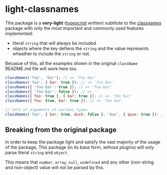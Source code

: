 # light-classnames
This package is a **very-light** ([typescript](https://www.typescriptlang.org/) written) subtitute to the [classnames](https://www.npmjs.com/package/classnames) package with only the most important and commonly used features implemented:

- literal `string` that will always be included
- objects where the key defiens the `string` and the value represents wheather to include the `string` or not.

Becasue of this, all the examples shown in the original `className` README.md file will work here too.
```js
classNames('foo', 'bar'); // => 'foo bar'
classNames('foo', { bar: true }); // => 'foo bar'
classNames({ 'foo-bar': true }); // => 'foo-bar'
classNames({ 'foo-bar': false }); // => ''
classNames({ foo: true }, { bar: true }); // => 'foo bar'
classNames({ foo: true, bar: true }); // => 'foo bar'

// lots of arguments of various types
classNames('foo', { bar: true, duck: false }, 'baz', { quux: true }); // => 'foo bar baz quux'
```

## Breaking from the original package
In order to keep the package light and satisfy the vast majority of the usage of the package, This package (in its base form, without plugins) will only parse literal `string` and `object`.

This means that `number`, `array`, `null`, `undefined` and any other (non-string and non-object) value will not be parsed by this.